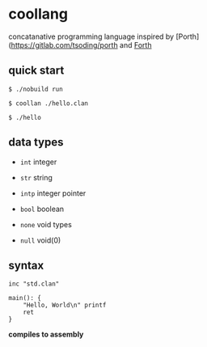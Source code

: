 # coollang

concatanative programming language inspired by [Porth](https://gitlab.com/tsoding/porth and [Forth](https://en.wikipedia.org/wiki/Forth)

## quick start

```console
$ ./nobuild run

$ coollan ./hello.clan

$ ./hello
```

## data types

- `int` integer

- `str` string

- `intp` integer pointer

- `bool` boolean

- `none` void types

- `null` void(0)

## syntax

```
inc "std.clan"

main(): {
    "Hello, World\n" printf
    ret
}
```

**compiles to assembly**
